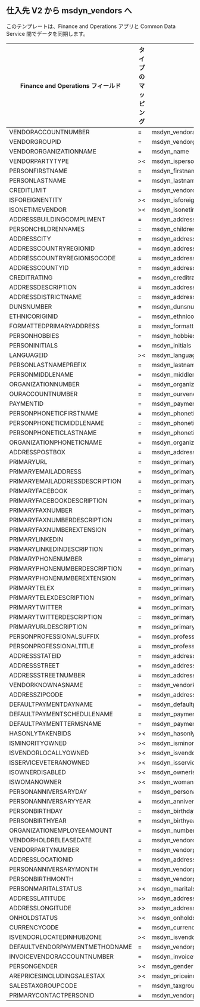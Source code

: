 ## <a name="vendors-v2-to-msdyn_vendors"></a>仕入先 V2 から msdyn_vendors へ

このテンプレートは、Finance and Operations アプリと Common Data Service 間でデータを同期します。

Finance and Operations フィールド | タイプのマッピング | その他の Dynamics 365 フィールド | 既定値
---|---|---|---
VENDORACCOUNTNUMBER | = | msdyn_vendoraccountnumber | 
VENDORGROUPID | = | msdyn_vendorgroupid.msdyn_vendorgroup | 
VENDORORGANIZATIONNAME | = | msdyn_name | 
VENDORPARTYTYPE | >< | msdyn_isperson | 
PERSONFIRSTNAME | = | msdyn_firstname | 
PERSONLASTNAME | = | msdyn_lastname | 
CREDITLIMIT | = | msdyn_vendorcreditlimit | 
ISFOREIGNENTITY | >< | msdyn_isforeignentity | 
ISONETIMEVENDOR | >< | msdyn_isonetimevendor | 
ADDRESSBUILDINGCOMPLIMENT | = | msdyn_addressbuildingcompliment | 
PERSONCHILDRENNAMES | = | msdyn_childrennames | 
ADDRESSCITY | = | msdyn_addresscity | 
ADDRESSCOUNTRYREGIONID | = | msdyn_addresscountryregionid | 
ADDRESSCOUNTRYREGIONISOCODE | = | msdyn_addresscountryregionisocode | 
ADDRESSCOUNTYID | = | msdyn_addresscountyid | 
CREDITRATING | = | msdyn_creditrating | 
ADDRESSDESCRIPTION | = | msdyn_addressdescription | 
ADDRESSDISTRICTNAME | = | msdyn_addressdistrictname | 
DUNSNUMBER | = | msdyn_dunsnumber | 
ETHNICORIGINID | = | msdyn_ethnicorigin | 
FORMATTEDPRIMARYADDRESS | = | msdyn_formattedprimaryaddress | 
PERSONHOBBIES | = | msdyn_hobbies | 
PERSONINITIALS | = | msdyn_initials | 
LANGUAGEID | >< | msdyn_language | 
PERSONLASTNAMEPREFIX | = | msdyn_lastnameprefix | 
PERSONMIDDLENAME | = | msdyn_middlename | 
ORGANIZATIONNUMBER | = | msdyn_organizationnumber | 
OURACCOUNTNUMBER | = | msdyn_ourvendoraccountnumber | 
PAYMENTID | = | msdyn_paymentid | 
PERSONPHONETICFIRSTNAME | = | msdyn_phoneticfirstname | 
PERSONPHONETICMIDDLENAME | = | msdyn_phoneticmiddlename | 
PERSONPHONETICLASTNAME | = | msdyn_phoneticlastname | 
ORGANIZATIONPHONETICNAME | = | msdyn_organizationphoneticname | 
ADDRESSPOSTBOX | = | msdyn_addresspostbox | 
PRIMARYURL | = | msdyn_primarycontacturl | 
PRIMARYEMAILADDRESS | = | msdyn_primaryemailaddress | 
PRIMARYEMAILADDRESSDESCRIPTION | = | msdyn_primaryemailaddressdescription | 
PRIMARYFACEBOOK | = | msdyn_primaryfacebook | 
PRIMARYFACEBOOKDESCRIPTION | = | msdyn_primaryfacebookdescription | 
PRIMARYFAXNUMBER | = | msdyn_primaryfaxnumber | 
PRIMARYFAXNUMBERDESCRIPTION | = | msdyn_primaryfaxnumberdescription | 
PRIMARYFAXNUMBEREXTENSION | = | msdyn_primaryfaxnumberextension | 
PRIMARYLINKEDIN | = | msdyn_primarylinkedin | 
PRIMARYLINKEDINDESCRIPTION | = | msdyn_primarylinkedindescription | 
PRIMARYPHONENUMBER | = | msdyn_pimaryphonenumber | 
PRIMARYPHONENUMBERDESCRIPTION | = | msdyn_primaryphonenumberdescription | 
PRIMARYPHONENUMBEREXTENSION | = | msdyn_primaryphonenumberextension | 
PRIMARYTELEX | = | msdyn_primarytelex | 
PRIMARYTELEXDESCRIPTION | = | msdyn_primarytelexdescription | 
PRIMARYTWITTER | = | msdyn_primarytwitter | 
PRIMARYTWITTERDESCRIPTION | = | msdyn_primarytwitterdescription | 
PRIMARYURLDESCRIPTION | = | msdyn_primaryurldescription | 
PERSONPROFESSIONALSUFFIX | = | msdyn_professionalsuffix | 
PERSONPROFESSIONALTITLE | = | msdyn_professionatitle | 
ADDRESSSTATEID | = | msdyn_addressstateid | 
ADDRESSSTREET | = | msdyn_addressstreet | 
ADDRESSSTREETNUMBER | = | msdyn_addressstreetnumber | 
VENDORKNOWNASNAME | = | msdyn_vendorknownasname | 
ADDRESSZIPCODE | = | msdyn_addresszipcode | 
DEFAULTPAYMENTDAYNAME | = | msdyn_defaultpaymentdayname.msdyn_name | 
DEFAULTPAYMENTSCHEDULENAME | = | msdyn_paymentschedule.msdyn_name | 
DEFAULTPAYMENTTERMSNAME | = | msdyn_paymentterms.msdyn_name | 
HASONLYTAKENBIDS | >< | msdyn_hasonlytakenbids | 
ISMINORITYOWNED | >< | msdyn_isminorityowned | 
ISVENDORLOCALLYOWNED | >< | msdyn_isvendorlocallyowned | 
ISSERVICEVETERANOWNED | >< | msdyn_isserviceveteranowned | 
ISOWNERDISABLED | >< | msdyn_ownerisdisabled | 
ISWOMANOWNER | >< | msdyn_womanowner | 
PERSONANNIVERSARYDAY | = | msdyn_personanniversaryday | 
PERSONANNIVERSARYYEAR | = | msdyn_anniversaryyear | 
PERSONBIRTHDAY | = | msdyn_birthday | 
PERSONBIRTHYEAR | = | msdyn_birthyear | 
ORGANIZATIONEMPLOYEEAMOUNT | = | msdyn_numberofemployees | 
VENDORHOLDRELEASEDATE | = | msdyn_vendoronholdreleasedate | 
VENDORPARTYNUMBER | = | msdyn_vendorpartynumber | 
ADDRESSLOCATIONID | = | msdyn_addresslocationid | 
PERSONANNIVERSARYMONTH | = | msdyn_vendorpersonanniversarymonth | 
PERSONBIRTHMONTH | = | msdyn_vendorpersonbirthmonth | 
PERSONMARITALSTATUS | >< | msdyn_maritalstatus | 
ADDRESSLATITUDE | >> | msdyn_addresslatitude | 
ADDRESSLONGITUDE | >> | msdyn_addresslongitude | 
ONHOLDSTATUS | >< | msdyn_onholdstatus | 
CURRENCYCODE | = | msdyn_currencycode.isocurrencycode | 
ISVENDORLOCATEDINHUBZONE | >< | msdyn_isvendorlocatedinhubzone | 
DEFAULTVENDORPAYMENTMETHODNAME | = | msdyn_vendorpaymentmethod.msdyn_name | 
INVOICEVENDORACCOUNTNUMBER | = | msdyn_invoicevendoraccountnumber.msdyn_vendoraccountnumber | 
PERSONGENDER | >< | msdyn_gender | 
AREPRICESINCLUDINGSALESTAX | >< | msdyn_priceincludessalestax | 
SALESTAXGROUPCODE | = | msdyn_taxgroup.msdyn_name | 
PRIMARYCONTACTPERSONID | = | msdyn_vendorprimarycontactperson.msdyn_contactpersonid | 
